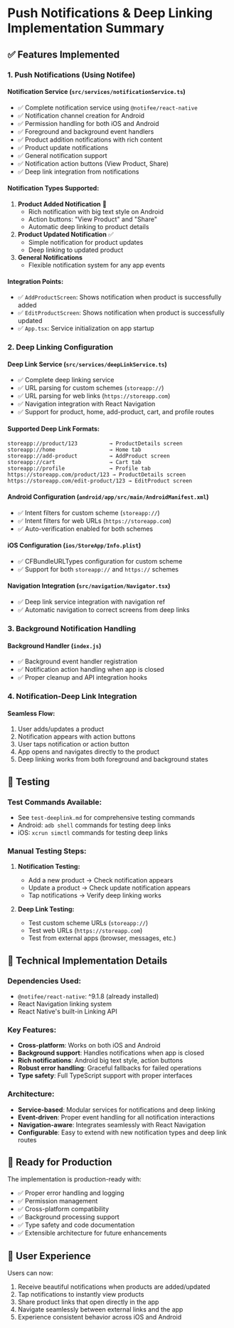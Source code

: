 # Push Notifications & Deep Linking Implementation Summary

## ✅ Features Implemented

### 1. Push Notifications (Using Notifee)

#### **Notification Service** (`src/services/notificationService.ts`)

- ✅ Complete notification service using `@notifee/react-native`
- ✅ Notification channel creation for Android
- ✅ Permission handling for both iOS and Android
- ✅ Foreground and background event handlers
- ✅ Product addition notifications with rich content
- ✅ Product update notifications
- ✅ General notification support
- ✅ Notification action buttons (View Product, Share)
- ✅ Deep link integration from notifications

#### **Notification Types Supported:**

1. **Product Added Notification** 🎉
   - Rich notification with big text style on Android
   - Action buttons: "View Product" and "Share"
   - Automatic deep linking to product details
2. **Product Updated Notification** ✅
   - Simple notification for product updates
   - Deep linking to updated product
3. **General Notifications**
   - Flexible notification system for any app events

#### **Integration Points:**

- ✅ `AddProductScreen`: Shows notification when product is successfully added
- ✅ `EditProductScreen`: Shows notification when product is successfully updated
- ✅ `App.tsx`: Service initialization on app startup

### 2. Deep Linking Configuration

#### **Deep Link Service** (`src/services/deepLinkService.ts`)

- ✅ Complete deep linking service
- ✅ URL parsing for custom schemes (`storeapp://`)
- ✅ URL parsing for web links (`https://storeapp.com`)
- ✅ Navigation integration with React Navigation
- ✅ Support for product, home, add-product, cart, and profile routes

#### **Supported Deep Link Formats:**

```
storeapp://product/123          → ProductDetails screen
storeapp://home                 → Home tab
storeapp://add-product          → AddProduct screen
storeapp://cart                 → Cart tab
storeapp://profile              → Profile tab
https://storeapp.com/product/123 → ProductDetails screen
https://storeapp.com/edit-product/123 → EditProduct screen
```

#### **Android Configuration** (`android/app/src/main/AndroidManifest.xml`)

- ✅ Intent filters for custom scheme (`storeapp://`)
- ✅ Intent filters for web URLs (`https://storeapp.com`)
- ✅ Auto-verification enabled for both schemes

#### **iOS Configuration** (`ios/StoreApp/Info.plist`)

- ✅ CFBundleURLTypes configuration for custom scheme
- ✅ Support for both `storeapp://` and `https://` schemes

#### **Navigation Integration** (`src/navigation/Navigator.tsx`)

- ✅ Deep link service integration with navigation ref
- ✅ Automatic navigation to correct screens from deep links

### 3. Background Notification Handling

#### **Background Handler** (`index.js`)

- ✅ Background event handler registration
- ✅ Notification action handling when app is closed
- ✅ Proper cleanup and API integration hooks

### 4. Notification-Deep Link Integration

#### **Seamless Flow:**

1. User adds/updates a product
2. Notification appears with action buttons
3. User taps notification or action button
4. App opens and navigates directly to the product
5. Deep linking works from both foreground and background states

## 🧪 Testing

### **Test Commands Available:**

- See `test-deeplink.md` for comprehensive testing commands
- Android: `adb shell` commands for testing deep links
- iOS: `xcrun simctl` commands for testing deep links

### **Manual Testing Steps:**

1. **Notification Testing:**

   - Add a new product → Check notification appears
   - Update a product → Check update notification appears
   - Tap notifications → Verify deep linking works

2. **Deep Link Testing:**
   - Test custom scheme URLs (`storeapp://`)
   - Test web URLs (`https://storeapp.com`)
   - Test from external apps (browser, messages, etc.)

## 🔧 Technical Implementation Details

### **Dependencies Used:**

- `@notifee/react-native`: ^9.1.8 (already installed)
- React Navigation linking system
- React Native's built-in Linking API

### **Key Features:**

- **Cross-platform**: Works on both iOS and Android
- **Background support**: Handles notifications when app is closed
- **Rich notifications**: Android big text style, action buttons
- **Robust error handling**: Graceful fallbacks for failed operations
- **Type safety**: Full TypeScript support with proper interfaces

### **Architecture:**

- **Service-based**: Modular services for notifications and deep linking
- **Event-driven**: Proper event handling for all notification interactions
- **Navigation-aware**: Integrates seamlessly with React Navigation
- **Configurable**: Easy to extend with new notification types and deep link routes

## 🚀 Ready for Production

The implementation is production-ready with:

- ✅ Proper error handling and logging
- ✅ Permission management
- ✅ Cross-platform compatibility
- ✅ Background processing support
- ✅ Type safety and code documentation
- ✅ Extensible architecture for future enhancements

## 📱 User Experience

Users can now:

1. Receive beautiful notifications when products are added/updated
2. Tap notifications to instantly view products
3. Share product links that open directly in the app
4. Navigate seamlessly between external links and the app
5. Experience consistent behavior across iOS and Android
